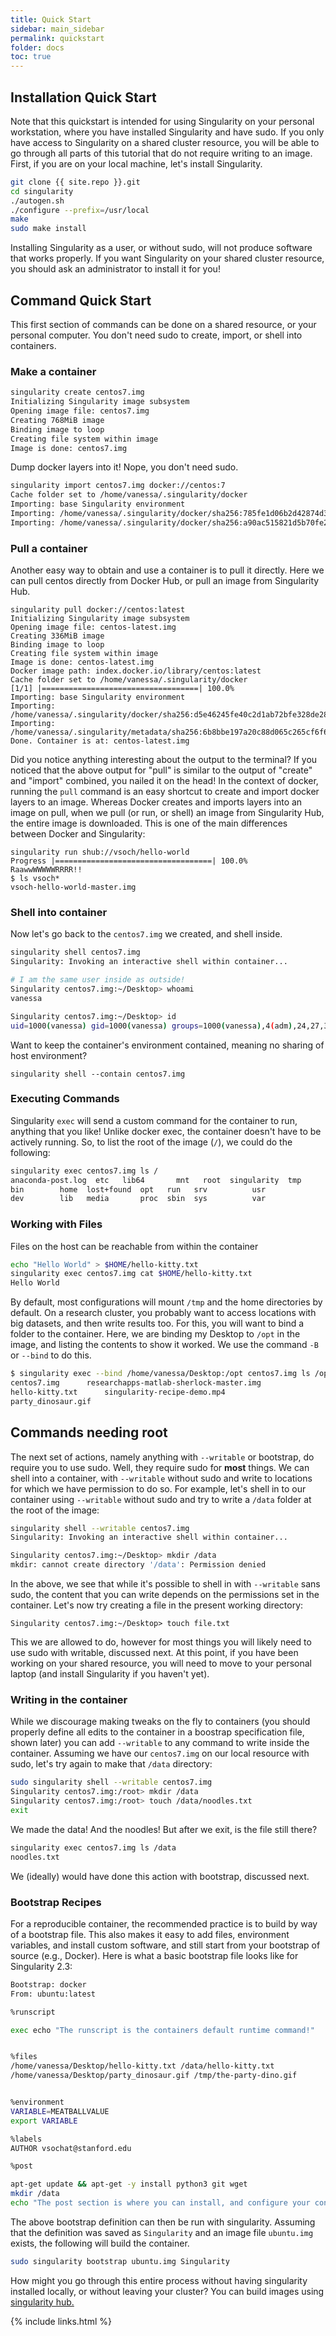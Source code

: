 ```yaml
---
title: Quick Start
sidebar: main_sidebar
permalink: quickstart
folder: docs
toc: true
---
```


## Installation Quick Start
Note that this quickstart is intended for using Singularity on your personal workstation, where you have installed Singularity and have sudo. If you only have access to Singularity on a shared cluster resource, you will be able to go through all parts of this tutorial that do not require writing to an image. First, if you are on your local machine, let's install Singularity.

```bash
git clone {{ site.repo }}.git
cd singularity
./autogen.sh
./configure --prefix=/usr/local
make
sudo make install
```

Installing Singularity as a user, or without sudo, will not produce software that works properly. If you want Singularity on your shared cluster resource, you should ask an administrator to install it for you!

## Command Quick Start
This first section of commands can be done on a shared resource, or your personal computer. You don't need sudo to create, import, or shell into containers.

### Make a container

```bash
singularity create centos7.img
Initializing Singularity image subsystem
Opening image file: centos7.img
Creating 768MiB image
Binding image to loop
Creating file system within image
Image is done: centos7.img
```
Dump docker layers into it! Nope, you don't need sudo.

```bash
singularity import centos7.img docker://centos:7
Cache folder set to /home/vanessa/.singularity/docker
Importing: base Singularity environment
Importing: /home/vanessa/.singularity/docker/sha256:785fe1d06b2d42874d3e18fb0747ad8c9ed83d04e7641279a4d5ae353f27eff9.tar.gz
Importing: /home/vanessa/.singularity/docker/sha256:a90ac515821d5b70fe202c201485396ba95305348f9f7f52813e2873d3c72eee.tar.gz
```

### Pull a container
Another easy way to obtain and use a container is to pull it directly. Here we can pull centos directly from Docker Hub, or pull an image from Singularity Hub.

```
singularity pull docker://centos:latest
Initializing Singularity image subsystem
Opening image file: centos-latest.img
Creating 336MiB image
Binding image to loop
Creating file system within image
Image is done: centos-latest.img
Docker image path: index.docker.io/library/centos:latest
Cache folder set to /home/vanessa/.singularity/docker
[1/1] |===================================| 100.0% 
Importing: base Singularity environment
Importing: /home/vanessa/.singularity/docker/sha256:d5e46245fe40c2d1ab72bfe328de28549b605b2587ab2fa8715f54e3e2de9c5d.tar.gz
Importing: /home/vanessa/.singularity/metadata/sha256:6b8bbe197a20c88d065c265cf6f6f8b4e3695f104d1f47f01a1298b3566f27fe.tar.gz
Done. Container is at: centos-latest.img
```

Did you notice anything interesting about the output to the terminal? If you noticed that the above output for "pull" is similar to the output of "create" and "import" combined, you nailed it on the head! In the context of docker, running the `pull` command is an easy shortcut to create and import docker layers to an image. Whereas Docker creates and imports layers into an image on pull, when we pull (or run, or shell) an image from Singularity Hub, the entire image is downloaded. This is one of the main differences between Docker and Singularity:

```
singularity run shub://vsoch/hello-world
Progress |===================================| 100.0% 
RaawwWWWWWRRRR!!
$ ls vsoch*
vsoch-hello-world-master.img
```

### Shell into container
Now let's go back to the `centos7.img` we created, and shell inside.

```bash
singularity shell centos7.img
Singularity: Invoking an interactive shell within container...

# I am the same user inside as outside!
Singularity centos7.img:~/Desktop> whoami
vanessa

Singularity centos7.img:~/Desktop> id
uid=1000(vanessa) gid=1000(vanessa) groups=1000(vanessa),4(adm),24,27,30(tape),46,113,128,999(input)
```

Want to keep the container's environment contained, meaning no sharing of host environment?

```
singularity shell --contain centos7.img
```

### Executing Commands
Singularity `exec` will send a custom command for the container to run, anything that you like! Unlike docker exec, the container doesn't have to be actively running. So, to list the root of the image (`/`), we could do the following:

```bash
singularity exec centos7.img ls /
anaconda-post.log  etc	 lib64	     mnt   root  singularity  tmp
bin		   home  lost+found  opt   run	 srv	      usr
dev		   lib	 media	     proc  sbin  sys	      var
```

### Working with Files

Files on the host can be reachable from within the container

```bash
echo "Hello World" > $HOME/hello-kitty.txt
singularity exec centos7.img cat $HOME/hello-kitty.txt
Hello World
```

By default, most configurations will mount `/tmp` and the home directories by default. On a research cluster, you probably want to access locations with big datasets, and then write results too. For this, you will want to bind a folder to the container. Here, we are binding my Desktop to `/opt` in the image, and listing the contents to show it worked. We use the command `-B` or `--bind` to do this.

```bash
$ singularity exec --bind /home/vanessa/Desktop:/opt centos7.img ls /opt
centos7.img	     researchapps-matlab-sherlock-master.img
hello-kitty.txt      singularity-recipe-demo.mp4
party_dinosaur.gif
````

## Commands needing root
The next set of actions, namely anything with `--writable` or bootstrap, do require you to use sudo. Well, they require sudo for **most** things. We can shell into a container, with `--writable` without sudo and write to locations for which we have permission to do so. For example, let's shell in to our container using `--writable` without sudo and try to write a `/data` folder at the root of the image:

```bash
singularity shell --writable centos7.img
Singularity: Invoking an interactive shell within container...

Singularity centos7.img:~/Desktop> mkdir /data
mkdir: cannot create directory '/data': Permission denied
```

In the above, we see that while it's possible to shell in with `--writable` sans sudo, the content that you can write depends on the permissions set in the container. Let's now try creating a file in the present working directory:

```
Singularity centos7.img:~/Desktop> touch file.txt
```

This we are allowed to do, however for most things you will likely need to use sudo with writable, discussed next. At this point, if you have been working on your shared resource, you will need to move to your personal laptop (and install Singularity if you haven't yet).


### Writing in the container
While we discourage making tweaks on the fly to containers (you should properly define all edits to the container in a boostrap specification file, shown later) you can add `--writable` to any command to write inside the container. Assuming we have our `centos7.img` on our local resource with sudo, let's try again to make that `/data` directory: 


```bash
sudo singularity shell --writable centos7.img
Singularity centos7.img:/root> mkdir /data
Singularity centos7.img:/root> touch /data/noodles.txt
exit
```

We made the data! And the noodles! But after we exit, is the file still there?

```bash
singularity exec centos7.img ls /data
noodles.txt
```

We (ideally) would have done this action with bootstrap, discussed next.

### Bootstrap Recipes
For a reproducible container, the recommended practice is to build by way of a bootstrap file. This also makes it easy to add files, environment variables, and install custom software, and still start from your bootstrap of source (e.g., Docker). Here is what a basic bootstrap file looks like for Singularity 2.3:

```bash
Bootstrap: docker
From: ubuntu:latest

%runscript

exec echo "The runscript is the containers default runtime command!"


%files
/home/vanessa/Desktop/hello-kitty.txt /data/hello-kitty.txt
/home/vanessa/Desktop/party_dinosaur.gif /tmp/the-party-dino.gif


%environment
VARIABLE=MEATBALLVALUE
export VARIABLE

%labels
AUTHOR vsochat@stanford.edu

%post

apt-get update && apt-get -y install python3 git wget
mkdir /data
echo "The post section is where you can install, and configure your container."
```

The above bootstrap definition can then be run with singularity. Assuming that the definition was saved as `Singularity` and an image file `ubuntu.img` exists, the following will build the container.

```bash
sudo singularity bootstrap ubuntu.img Singularity
```

How might you go through this entire process without having singularity installed locally, or without leaving your cluster? You can build images using <a href="https://github.com/singularityhub/singularityhub.github.io/wiki" target="_blank">singularity hub.</a>

{% include links.html %}
